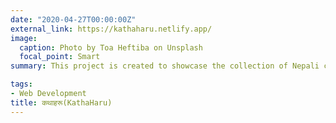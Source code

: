 ```yaml
---
date: "2020-04-27T00:00:00Z"
external_link: https://kathaharu.netlify.app/
image:
  caption: Photo by Toa Heftiba on Unsplash
  focal_point: Smart
summary: This project is created to showcase the collection of Nepali children’s stories. It is made with collaboration with my friend who translated the stories to the Nepali language. This project was aimed to help children learn through stories written in their mother tongue, especially when they are unable to go to school due to the Corona epidemic.

tags:
- Web Development
title: कथाहरू(KathaHaru)
---
```

